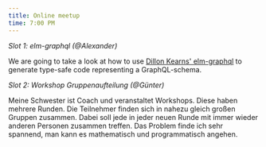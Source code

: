 ```yaml
---
title: Online meetup
time: 7:00 PM
---
```

*Slot 1: elm-graphql (@Alexander)*

We are going to take a look at how to use [Dillon Kearns' elm-graphql](https://package.elm-lang.org/packages/dillonkearns/elm-graphql/latest/) to generate type-safe code representing a GraphQL-schema.

*Slot 2: Workshop Gruppenaufteilung (@Günter)*

Meine Schwester ist Coach und veranstaltet Workshops. Diese haben mehrere Runden. Die Teilnehmer finden sich in nahezu gleich großen Gruppen zusammen. Dabei soll jede in jeder neuen Runde mit immer wieder anderen Personen zusammen treffen. Das Problem finde ich sehr spannend, man kann es mathematisch und programmatisch angehen.
